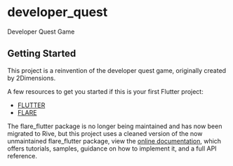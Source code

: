 # developer_quest

Developer Quest Game

## Getting Started

This project is a reinvention of the developer quest game, originally created by 2Dimensions.

A few resources to get you started if this is your first Flutter project:

- [FLUTTER](https://docs.flutter.dev/get-started/codelab)
- [FLARE](https://pub.dev/packages/flare_flutter)

The flare_flutter package is no longer being maintained and has now been migrated to Rive, but this project uses a cleaned version of the now unmaintained flare_flutter package, view the
[online documentation](pub.dev/packages/flare_flutter), which offers tutorials,
samples, guidance on how to implement it, and a full API reference.
